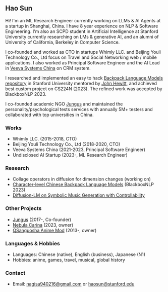 ## Hao Sun
Hi! I'm an ML Research Engineer currently working on LLMs & AI Agents at a startup in Shanghai, China. I have 8 year experience on NLP & Software Engineering. I'm also an SCPD student in Artificial Intelligence at Stanford University currently researching on LMs & generative AI, and an alumni of University of California, Berkeley in Computer Science.

I co-founded and worked as CTO in startups Whimly LLC. and Beijing Youli Technology Co., Ltd focus on Travel and Social Networking web / mobile applications. I also worked as Principal Software Engineer and the AI Lead in [Veeva Systems China](https://www.veeva.com/cn/) on CRM system.

I researched and implemented an easy to hack [Backpack Language Models repository](https://github.com/SwordElucidator/nanoBackpackLM) in Stanford University mentored by [John Hewitt](https://nlp.stanford.edu/~johnhew/), and achieved best custom project on CS224N (2023). The refined work was accepted by BlackboxNLP 2023.

I co-founded academic NGO [Jungus](https://www.jungus.cn/) and maintained the personality/psychological tests services with annually 5M+ testers and collaborated with top universities in China.

### Works
- Whimly LLC. (2015-2018, CTO)
- Beijing Youli Technology Co., Ltd (2018-2020, CTO)
- Veeva Systems China (2021-2023, Principal Software Engineer)
- Undisclosed AI Startup (2023-, ML Research Engineer)

### Research
- Collage operators in diffusion for dimension changes (working on)
- [Character-level Chinese Backpack Language Models](https://arxiv.org/abs/2310.12751) (BlackboxNLP 2023)
- [Diffusion-LM on Symbolic Music Generation with Controllability](https://github.com/SwordElucidator/Diffusion-LM-on-Symbolic-Music-Generation)

### Other Projects
- [Jungus](https://www.jungus.cn/) (2017-, Co-founder)
- [Nebula Carina](https://github.com/nebula-contrib/nebula-carina) (2023, owner)
- [QSanguosha Anime Mod](https://github.com/NijigenDevs/QSanguosha-v2-AnimeMod) (2013-, owner)

### Languages & Hobbies
- Languages: Chinese (native), English (business), Japanese (N1)
- Hobbies: anime, games, travel, musical, global history

### Contact
- Email: [nagisa940216@gmail.com](mailto:nagisa940216@gmail.com) or [haosun@stanford.edu](mailto:haosun@stanford.edu)
